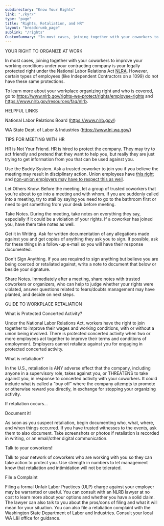 ```yaml
---
subdirectory: "Know Your Rights"
link: "./kyr/"
type: "page"
title: "Rights, Retaliation, and HR"
layout: "breadcrumb_page"
sublink: "/rights"
CustomSummary: "In most cases, joining together with your coworkers to improve your working conditions under your contracting company is your legally protected right under the National Labor Relations Act (NLRA)."
---
```


YOUR RIGHT TO ORGANIZE AT WORK

In most cases, joining together with your coworkers to improve your working conditions under your contracting company is your legally protected right under the National Labor Relations Act [NLRA](https://www.nlrb.gov/how-we-work/national-labor-relations-act). However, certain types of employees (like Independent Contractors on a 1099) do not have these same protections.

To learn more about your workplace organizing right and who is covered, go to <https://www.nlrb.gov/rights-we-protect/rights/employee-rights> and <https://www.nlrb.gov/resources/faq/nlrb>.

HELPFUL LINKS

National Labor Relations Board (<https://www.nlrb.gov/>)

WA State Dept. of Labor & Industries (<https://www.lni.wa.gov/>)

TIPS FOR MEETING WITH HR

HR is Not Your Friend. HR is hired to protect the company. They may try to act friendly and pretend that they want to help you, but really they are just trying to get information from you that can be used against you.

Use the Buddy System. Ask a trusted coworker to join you if you believe the meeting may result in disciplinary action. Union employees have [this right](https://local128.org/sites/default/files/theweingartenrule.pdf) and [non-union employers may have to respect this as well](https://www.employerlawreport.com/2017/09/articles/labor-relations/non-union-employers-may-have-to-allow-employees-representation-in-some-investigation-interviews/).

Let Others Know. Before the meeting, let a group of trusted coworkers that you're about to go into a meeting and with whom. If you are suddenly called into a meeting, try to stall by saying you need to go to the bathroom first or need to get something from your desk before meeting.

Take Notes. During the meeting, take notes on everything they say, especially if it could be a violation of your rights. If a coworker has joined you, have them take notes as well.

Get it in Writing. Ask for written documentation of any allegations made against you and get copies of anything they ask you to sign. If possible, ask for these things in a follow-up e-mail so you will have their response documented.

Don't Sign Anything. If you are required to sign anything but believe you are being coerced or retaliated against, write a note to document that below or beside your signature.

Share Notes. Immediately after a meeting, share notes with trusted coworkers or organizers, who can help to judge whether your rights were violated, answer questions related to fears/doubts management may have planted, and decide on next steps.

GUIDE TO WORKPLACE RETALIATION

What is Protected Concerted Activity?

Under the National Labor Relations Act, workers have the right to join together to improve their wages and working conditions, with or without a union being involved. There is protected concerted activity when two or more employees act together to improve their terms and conditions of employment. Employers cannot retaliate against you for engaging in protected concerted activity.

What is retaliation?

In the U.S., retaliation is ANY adverse effect that the company, including anyone in a supervisory role, takes against you, or THREATENS  to take against you, in response to concerted activity with your coworkers. It could include what is called a "buy off" where the company attempts to promote or otherwise reward you directly, in exchange for stopping your organizing activity.

If retaliation occurs...

Document it!

As soon as you suspect retaliation, begin documenting who, what, where, and when things occurred. If you have trusted witnesses to the events, ask them to also document. Take screenshots or photos if retaliation is recorded in writing, or an email/other digital communication.

Talk to your coworkers!

Talk to your network of coworkers who are working with you so they can take action to protect you. Use strength in numbers to let management know that retaliation and intimidation will not be tolerated.

File a Complaint

Filing a formal Unfair Labor Practices (ULP) charge against your employer  may be warranted or useful. You can consult with an NLRB lawyer at no cost to learn more about your options and whether you have a solid claim. The lawyer can also talk to you about the pros/cons of filing and what it will mean for your situation. You can also file a retaliation complaint with the Washington State Department of Labor and Industries. Consult your local WA L&I office for guidance.